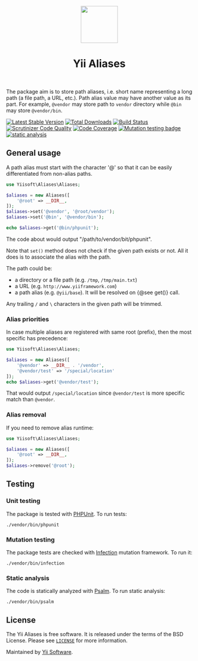 <p align="center">
    <a href="https://github.com/yiisoft" target="_blank">
        <img src="https://avatars0.githubusercontent.com/u/993323" height="100px">
    </a>
    <h1 align="center">Yii Aliases</h1>
    <br>
</p>

The package aim is to store path aliases, i.e. short name representing a long path (a file path, a URL, etc.).
Path alias value may have another value as its part. For example, `@vendor` may store path to `vendor` directory
while `@bin` may store `@vendor/bin`. 

[![Latest Stable Version](https://poser.pugx.org/yiisoft/aliases/v/stable.png)](https://packagist.org/packages/yiisoft/aliases)
[![Total Downloads](https://poser.pugx.org/yiisoft/aliases/downloads.png)](https://packagist.org/packages/yiisoft/aliases)
[![Build Status](https://github.com/yiisoft/aliases/workflows/build/badge.svg)](https://github.com/yiisoft/aliases/actions?query=workflow%3Abuild)
[![Scrutinizer Code Quality](https://scrutinizer-ci.com/g/yiisoft/aliases/badges/quality-score.png?b=master)](https://scrutinizer-ci.com/g/yiisoft/aliases/?branch=master)
[![Code Coverage](https://scrutinizer-ci.com/g/yiisoft/aliases/badges/coverage.png?b=master)](https://scrutinizer-ci.com/g/yiisoft/aliases/?branch=master)
[![Mutation testing badge](https://img.shields.io/endpoint?style=flat&url=https://badge-api.stryker-mutator.io/github.com/yiisoft/aliases/master)](https://dashboard.stryker-mutator.io/reports/github.com/yiisoft/aliases/master)
[![static analysis](https://github.com/yiisoft/aliases/workflows/static%20analysis/badge.svg)](https://github.com/yiisoft/aliases/actions?query=workflow%3A%22static+analysis%22)

## General usage

A path alias must start with the character '@' so that it can be easily differentiated from non-alias paths.

```php
use Yiisoft\Aliases\Aliases;

$aliases = new Aliases([
    '@root' => __DIR__,
]);
$aliases->set('@vendor', '@root/vendor');
$aliases->set('@bin', '@vendor/bin');

echo $aliases->get('@bin/phpunit');
```

The code about would output "/path/to/vendor/bit/phpunit".

Note that `set()` method does not check if the given path exists or not. All it does is to associate the alias with
the path.

The path could be:

- a directory or a file path (e.g. `/tmp`, `/tmp/main.txt`)
- a URL (e.g. `http://www.yiiframework.com`)
- a path alias (e.g. `@yii/base`). It will be resolved on {@see get()} call.

Any trailing `/` and `\` characters in the given path will be trimmed.

### Alias priorities

In case multiple aliases are registered with same root (prefix), then the most specific has precedence:

```php
use Yiisoft\Aliases\Aliases;

$aliases = new Aliases([
    '@vendor' => __DIR__ . '/vendor',
    '@vendor/test' => '/special/location'    
]);
echo $aliases->get('@vendor/test');
```

That would output `/special/location` since `@vendor/test` is more specific match than `@vendor`. 

### Alias removal

If you need to remove alias runtime:

```php
use Yiisoft\Aliases\Aliases;

$aliases = new Aliases([
    '@root' => __DIR__,
]);
$aliases->remove('@root');
```

## Testing

### Unit testing

The package is tested with [PHPUnit](https://phpunit.de/). To run tests:

```shell
./vendor/bin/phpunit
```

### Mutation testing

The package tests are checked with [Infection](https://infection.github.io/) mutation framework. To run it:

```shell
./vendor/bin/infection
```

### Static analysis

The code is statically analyzed with [Psalm](https://psalm.dev/). To run static analysis:

```shell
./vendor/bin/psalm
```

## License

The Yii Aliases is free software. It is released under the terms of the BSD License.
Please see [`LICENSE`](./LICENSE.md) for more information.

Maintained by [Yii Software](https://www.yiiframework.com/).
